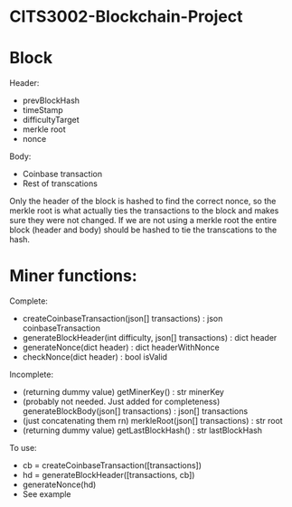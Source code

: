 # CITS3002-Blockchain-Project

# Block
Header:
- prevBlockHash
- timeStamp
- difficultyTarget
- merkle root
- nonce

Body:
- Coinbase transaction
- Rest of transcations

Only the header of the block is hashed to find the correct nonce, so the merkle root is what actually
ties the transactions to the block and makes sure they were not changed.
If we are not using a merkle root the entire block (header and body) should be hashed to tie the transcations
to the hash.

# Miner functions:
Complete:
- createCoinbaseTransaction(json[] transactions) : json coinbaseTransaction
- generateBlockHeader(int difficulty, json[] transactions) : dict header
- generateNonce(dict header) : dict headerWithNonce
- checkNonce(dict header) : bool isValid

Incomplete:
- (returning dummy value) getMinerKey() : str minerKey
- (probably not needed. Just added for completeness) generateBlockBody(json[] transactions) : json[] transactions
- (just concatenating them rn) merkleRoot(json[] transactions) : str root
- (returning dummy value) getLastBlockHash() : str lastBlockHash

To use:
- cb = createCoinbaseTransaction([transactions])
- hd = generateBlockHeader([transactions, cb])
- generateNonce(hd)
- See example
